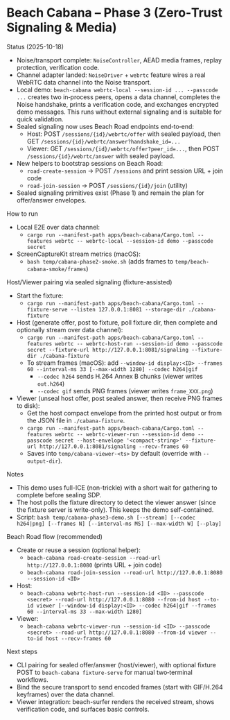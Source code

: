 # Beach Cabana – Phase 3 (Zero‑Trust Signaling & Media)

Status (2025-10-18)
- Noise/transport complete: `NoiseController`, AEAD media frames, replay protection, verification code.
- Channel adapter landed: `NoiseDriver` + `webrtc` feature wires a real WebRTC data channel into the Noise transport.
- Local demo: `beach-cabana webrtc-local --session-id ... --passcode ...` creates two in‑process peers, opens a data channel, completes the Noise handshake, prints a verification code, and exchanges encrypted demo messages. This runs without external signaling and is suitable for quick validation.
- Sealed signaling now uses Beach Road endpoints end‑to‑end:
  - Host: POST `/sessions/{id}/webrtc/offer` with sealed payload, then GET `/sessions/{id}/webrtc/answer?handshake_id=...`
  - Viewer: GET `/sessions/{id}/webrtc/offer?peer_id=...`, then POST `/sessions/{id}/webrtc/answer` with sealed payload.
- New helpers to bootstrap sessions on Beach Road:
  - `road-create-session` → POST `/sessions` and print session URL + join code
  - `road-join-session` → POST `/sessions/{id}/join` (utility)
- Sealed signaling primitives exist (Phase 1) and remain the plan for offer/answer envelopes.

How to run
- Local E2E over data channel:
  - `cargo run --manifest-path apps/beach-cabana/Cargo.toml --features webrtc -- webrtc-local --session-id demo --passcode secret`
- ScreenCaptureKit stream metrics (macOS):
  - `bash temp/cabana-phase2-smoke.sh` (adds frames to `temp/beach-cabana-smoke/frames`)

Host/Viewer pairing via sealed signaling (fixture-assisted)
- Start the fixture:
  - `cargo run --manifest-path apps/beach-cabana/Cargo.toml -- fixture-serve --listen 127.0.0.1:8081 --storage-dir ./cabana-fixture`
- Host (generate offer, post to fixture, poll fixture dir, then complete and optionally stream over data channel):
  - `cargo run --manifest-path apps/beach-cabana/Cargo.toml --features webrtc -- webrtc-host-run --session-id demo --passcode secret --fixture-url http://127.0.0.1:8081/signaling --fixture-dir ./cabana-fixture`
  - To stream frames (macOS): add `--window-id display:<ID> --frames 60 --interval-ms 33 [--max-width 1280] --codec h264|gif`
    - `--codec h264` sends H.264 Annex B chunks (viewer writes `out.h264`)
    - `--codec gif` sends PNG frames (viewer writes `frame_XXX.png`)
- Viewer (unseal host offer, post sealed answer, then receive PNG frames to disk):
  - Get the host compact envelope from the printed host output or from the JSON file in `./cabana-fixture`.
  - `cargo run --manifest-path apps/beach-cabana/Cargo.toml --features webrtc -- webrtc-viewer-run --session-id demo --passcode secret --host-envelope '<compact-string>' --fixture-url http://127.0.0.1:8081/signaling --recv-frames 60`
  - Saves into `temp/cabana-viewer-<ts>` by default (override with `--output-dir`).

Notes
- This demo uses full-ICE (non-trickle) with a short wait for gathering to complete before sealing SDP.
- The host polls the fixture directory to detect the viewer answer (since the fixture server is write-only). This keeps the demo self-contained.
- Script: `bash temp/cabana-phase3-demo.sh [--stream] [--codec h264|png] [--frames N] [--interval-ms MS] [--max-width W] [--play]`

Beach Road flow (recommended)
- Create or reuse a session (optional helper):
  - `beach-cabana road-create-session --road-url http://127.0.0.1:8080` (prints URL + join code)
  - `beach-cabana road-join-session --road-url http://127.0.0.1:8080 --session-id <ID>`
- Host: 
  - `beach-cabana webrtc-host-run --session-id <ID> --passcode <secret> --road-url http://127.0.0.1:8080 --from-id host --to-id viewer [--window-id display:<ID> --codec h264|gif --frames 60 --interval-ms 33 --max-width 1280]`
- Viewer:
  - `beach-cabana webrtc-viewer-run --session-id <ID> --passcode <secret> --road-url http://127.0.0.1:8080 --from-id viewer --to-id host --recv-frames 60`

Next steps
- CLI pairing for sealed offer/answer (host/viewer), with optional fixture POST to `beach-cabana fixture-serve` for manual two‑terminal workflows.
- Bind the secure transport to send encoded frames (start with GIF/H.264 keyframes) over the data channel.
- Viewer integration: beach-surfer renders the received stream, shows verification code, and surfaces basic controls.
